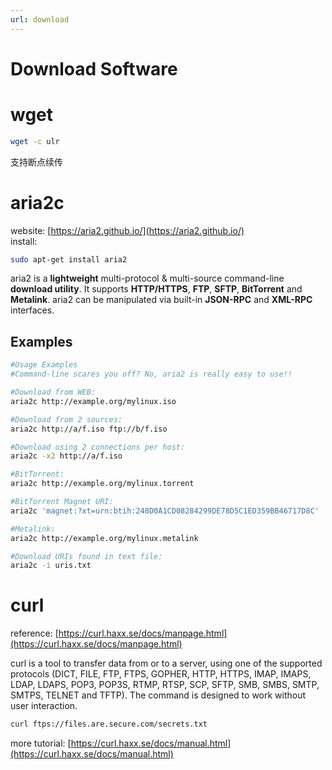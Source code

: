 ```yaml
---
url: download
---
```


# Download Software

<a name="QK6Hj"></a>
# wget

```bash
wget -c ulr
```

支持断点续传


<a name="DowT6"></a>
# aria2c
website: [https://aria2.github.io/](https://aria2.github.io/)<br />install:
```bash
sudo apt-get install aria2
```
aria2 is a **lightweight** multi-protocol & multi-source command-line **download utility**. It supports **HTTP/HTTPS**, **FTP**, **SFTP**, **BitTorrent** and **Metalink**. aria2 can be manipulated via built-in **JSON-RPC** and **XML-RPC** interfaces.

<a name="JJbwG"></a>
## Examples

```bash
#Usage Examples
#Command-line scares you off? No, aria2 is really easy to use!!

#Download from WEB:
aria2c http://example.org/mylinux.iso

#Download from 2 sources:
aria2c http://a/f.iso ftp://b/f.iso

#Download using 2 connections per host:
aria2c -x2 http://a/f.iso

#BitTorrent:
aria2c http://example.org/mylinux.torrent

#BitTorrent Magnet URI:
aria2c 'magnet:?xt=urn:btih:248D0A1CD08284299DE78D5C1ED359BB46717D8C'

#Metalink:
aria2c http://example.org/mylinux.metalink

#Download URIs found in text file:
aria2c -i uris.txt
```

<a name="48Jvx"></a>
# curl
reference: [https://curl.haxx.se/docs/manpage.html](https://curl.haxx.se/docs/manpage.html)

curl is a tool to transfer data from or to a server, using one of the supported protocols (DICT, FILE, FTP, FTPS, GOPHER, HTTP, HTTPS, IMAP, IMAPS, LDAP, LDAPS, POP3, POP3S, RTMP, RTSP, SCP, SFTP, SMB, SMBS, SMTP, SMTPS, TELNET and TFTP). The command is designed to work without user interaction.

```bash
curl ftps://files.are.secure.com/secrets.txt
```

more tutorial: [https://curl.haxx.se/docs/manual.html](https://curl.haxx.se/docs/manual.html)
